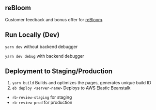 ## reBloom

Customer feedback and bonus offer for [reBloom](https://rebloom.com/).


## Run Locally (Dev)
`yarn dev` without backend debugger

`yarn dev debug` with backend debugger

## Deployment to Staging/Production
1. `yarn build` Builds and optimizes the pages, generates unique build ID
2. `eb deploy <server-name>` Deploys to AWS Elastic Beanstalk
- `rb-review-staging` for staging
- `rb-review-prod` for production
